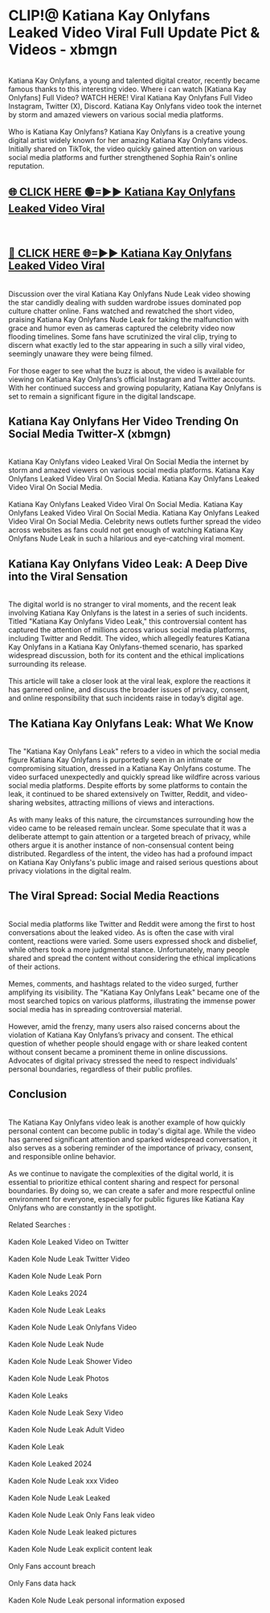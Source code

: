 # CLIP!@ Katiana Kay Onlyfans Leaked Video Viral Full Update Pict & Videos - xbmgn
<br>
Katiana Kay Onlyfans, a young and talented digital creator, recently became famous thanks to this interesting video. Where i can watch [Katiana Kay Onlyfans] Full Video? WATCH HERE! Viral Katiana Kay Onlyfans Full Video Instagram, Twitter (X), Discord. Katiana Kay Onlyfans video took the internet by storm and amazed viewers on various social media platforms.
<br><br>
Who is Katiana Kay Onlyfans? Katiana Kay Onlyfans is a creative young digital artist widely known for her amazing Katiana Kay Onlyfans videos. Initially shared on TikTok, the video quickly gained attention on various social media platforms and further strengthened Sophia Rain's online reputation.
<br>
<h2><a href="https://bestclip.site?title=Katiana_Kay_Onlyfans">🌐 CLICK HERE 🟢=►► Katiana Kay Onlyfans Leaked Video Viral</a></h2>
<br>
<h2><a href="https://bestclip.site?title=Katiana_Kay_Onlyfans">🔴 CLICK HERE 🌐=►► Katiana Kay Onlyfans Leaked Video Viral</a></h2>
<br>
Discussion over the viral Katiana Kay Onlyfans Nude Leak video showing the star candidly dealing with sudden wardrobe issues dominated pop culture chatter online. Fans watched and rewatched the short video, praising Katiana Kay Onlyfans Nude Leak for taking the malfunction with grace and humor even as cameras captured the celebrity video now flooding timelines. Some fans have scrutinized the viral clip, trying to discern what exactly led to the star appearing in such a silly viral video, seemingly unaware they were being filmed.
<br><br>
For those eager to see what the buzz is about, the video is available for viewing on Katiana Kay Onlyfans’s official Instagram and Twitter accounts. With her continued success and growing popularity, Katiana Kay Onlyfans is set to remain a significant figure in the digital landscape.
<br>
<h2>Katiana Kay Onlyfans Her Video Trending On Social Media Twitter-X (xbmgn)</h2>
<br>
Katiana Kay Onlyfans video Leaked Viral On Social Media the internet by storm and amazed viewers on various social media platforms. Katiana Kay Onlyfans Leaked Video Viral On Social Media. Katiana Kay Onlyfans Leaked Video Viral On Social Media.
<br><br>
Katiana Kay Onlyfans Leaked Video Viral On Social Media. Katiana Kay Onlyfans Leaked Video Viral On Social Media. Katiana Kay Onlyfans Leaked Video Viral On Social Media. Celebrity news outlets further spread the video across websites as fans could not get enough of watching Katiana Kay Onlyfans Nude Leak in such a hilarious and eye-catching viral moment.
<br>
<h2>Katiana Kay Onlyfans Video Leak: A Deep Dive into the Viral Sensation</h2>
<br>
The digital world is no stranger to viral moments, and the recent leak involving Katiana Kay Onlyfans is the latest in a series of such incidents. Titled "Katiana Kay Onlyfans Video Leak," this controversial content has captured the attention of millions across various social media platforms, including Twitter and Reddit. The video, which allegedly features Katiana Kay Onlyfans in a Katiana Kay Onlyfans-themed scenario, has sparked widespread discussion, both for its content and the ethical implications surrounding its release.
<br><br>
This article will take a closer look at the viral leak, explore the reactions it has garnered online, and discuss the broader issues of privacy, consent, and online responsibility that such incidents raise in today’s digital age.
<br>
<h2>The Katiana Kay Onlyfans Leak: What We Know</h2>
<br>
The "Katiana Kay Onlyfans Leak" refers to a video in which the social media figure Katiana Kay Onlyfans is purportedly seen in an intimate or compromising situation, dressed in a Katiana Kay Onlyfans costume. The video surfaced unexpectedly and quickly spread like wildfire across various social media platforms. Despite efforts by some platforms to contain the leak, it continued to be shared extensively on Twitter, Reddit, and video-sharing websites, attracting millions of views and interactions.
<br><br>
As with many leaks of this nature, the circumstances surrounding how the video came to be released remain unclear. Some speculate that it was a deliberate attempt to gain attention or a targeted breach of privacy, while others argue it is another instance of non-consensual content being distributed. Regardless of the intent, the video has had a profound impact on Katiana Kay Onlyfans's public image and raised serious questions about privacy violations in the digital realm.
<br>
<h2>The Viral Spread: Social Media Reactions</h2>
<br>
Social media platforms like Twitter and Reddit were among the first to host conversations about the leaked video. As is often the case with viral content, reactions were varied. Some users expressed shock and disbelief, while others took a more judgmental stance. Unfortunately, many people shared and spread the content without considering the ethical implications of their actions.
<br><br>
Memes, comments, and hashtags related to the video surged, further amplifying its visibility. The "Katiana Kay Onlyfans Leak" became one of the most searched topics on various platforms, illustrating the immense power social media has in spreading controversial material.
<br><br>
However, amid the frenzy, many users also raised concerns about the violation of Katiana Kay Onlyfans’s privacy and consent. The ethical question of whether people should engage with or share leaked content without consent became a prominent theme in online discussions. Advocates of digital privacy stressed the need to respect individuals' personal boundaries, regardless of their public profiles.
<br>
<h2>Conclusion</h2>
<br>
The Katiana Kay Onlyfans video leak is another example of how quickly personal content can become public in today's digital age. While the video has garnered significant attention and sparked widespread conversation, it also serves as a sobering reminder of the importance of privacy, consent, and responsible online behavior.
<br><br>
As we continue to navigate the complexities of the digital world, it is essential to prioritize ethical content sharing and respect for personal boundaries. By doing so, we can create a safer and more respectful online environment for everyone, especially for public figures like Katiana Kay Onlyfans who are constantly in the spotlight.
<br><br>
Related Searches :
<br><br>
Kaden Kole Leaked Video on Twitter
<br><br>
Kaden Kole Nude Leak Twitter Video
<br><br>
Kaden Kole Nude Leak Porn
<br><br>
Kaden Kole Leaks 2024
<br><br>
Kaden Kole Nude Leak Leaks
<br><br>
Kaden Kole Nude Leak Onlyfans Video
<br><br>
Kaden Kole Nude Leak Nude
<br><br>
Kaden Kole Nude Leak Shower Video
<br><br>
Kaden Kole Nude Leak Photos
<br><br>
Kaden Kole Leaks
<br><br>
Kaden Kole Nude Leak Sexy Video
<br><br>
Kaden Kole Nude Leak Adult Video
<br><br>
Kaden Kole Leak
<br><br>
Kaden Kole Leaked 2024
<br><br>
Kaden Kole Nude Leak xxx Video
<br><br>
Kaden Kole Nude Leak Leaked
<br><br>
Kaden Kole Nude Leak Only Fans leak video
<br><br>
Kaden Kole Nude Leak leaked pictures
<br><br>
Kaden Kole Nude Leak explicit content leak
<br><br>
Only Fans account breach
<br><br>
Only Fans data hack
<br><br>
Kaden Kole Nude Leak personal information exposed
